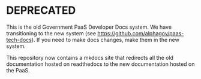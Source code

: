 # DEPRECATED

This is the old Government PaaS Developer Docs system. We have transitioning to the new system (see https://github.com/alphagov/paas-tech-docs). If you need to make docs changes, make them in the new system.

This repository now contains a mkdocs site that redirects all the old documentation hosted on readthedocs to the new documentation hosted on the PaaS.
